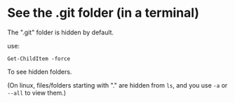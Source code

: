 ﻿# See the .git folder (in a terminal)

The ".git" folder is hidden by default.

use:

    Get-ChildItem -force

To see hidden folders.

(On linux, files/folders starting with "." are hidden from `ls`, and you use `-a` or `--all` to view them.)
